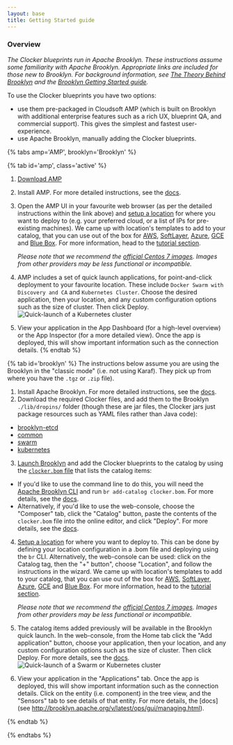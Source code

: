 ```yaml
---
layout: base
title: Getting Started guide
---
```


### Overview

*The Clocker blueprints run in Apache Brooklyn. These instructions assume some familiarity with Apache Brooklyn. Appropriate links are included for those new to Brooklyn. For background information, see [The Theory Behind Brooklyn](http://brooklyn.apache.org/learnmore/theory.html) and the [Brooklyn Getting Started guide](http://brooklyn.apache.org/v/latest/start/).*

To use the Clocker blueprints you have two options:

* use them pre-packaged in Cloudsoft AMP (which is built on Brooklyn with additional enterprise features such as a rich UX, blueprint QA, and commercial support). This gives the simplest and fastest user-experience.
* use Apache Brooklyn, manually adding the Clocker blueprints.

{% tabs amp='AMP', brooklyn='Brooklyn' %}

{% tab id='amp', class='active' %}
1. [Download AMP](http://www.cloudsoft.io/amp-container-service-early-access)
2. Install AMP. For more detailed instructions, see the [docs](http://docs.cloudsoft.io/tutorials/tutorial-get-amp-running.html#install-cloudsoft-amp).
3. Open the AMP UI in your favourite web browser (as per the detailed instructions within the link above) and [setup a location](http://docs.cloudsoft.io/tutorials/tutorial-get-amp-running.html#add-a-location) for where you want to deploy to (e.g. your preferred cloud, or a list of IPs for pre-existing machines). We came up with location's templates to add to your catalog, that you can use out of the box for [AWS](locations/aws-example-location.bom), [SoftLayer](locations/sl-example-location.bom), [Azure](locations/azure-example-location.bom), [GCE](locations/gce-example-location.bom) and [Blue Box](locations/bb-example-location.bom). For more information, head to the [tutorial section](swarm-cluster.html#setup-a-cloud-location).

   *Please note that we recommend the [official Centos 7 images](https://wiki.centos.org/Cloud/AWS). Images from other providers may be less functional or incompatible.*

4. AMP includes a set of quick launch applications, for point-and-click deployment to your favourite location. These include `Docker Swarm with Discovery and CA` and `Kubernetes Cluster`. Choose the desired application, then your location, and any custom configuration options such as the size of cluster. Then click Deploy.
  ![Quick-launch of a Kubernetes cluster]({{site.baseurl}}/assets/images/quick-launch-amp-kubernetes.png)
5. View your application in the App Dashboard (for a high-level overview) or the App Inspector (for a more detailed view). Once the app is deployed, this will show important information such as the connection details.
{% endtab %}

{% tab id='brooklyn' %}
The instructions below assume you are using the Brooklyn in the "classic mode" (i.e. not using Karaf). They pick up from where you have the `.tgz` or `.zip` file).

1. Install Apache Brooklyn. For more detailed instructions, see the [docs](http://brooklyn.apache.org/v/latest/start/running.html#install-apache-brooklyn).
2. Download the required Clocker files, and add them to the Brooklyn `./lib/dropins/` folder (though these are jar files, the Clocker jars just package resources such as YAML files rather than Java code):
 * [brooklyn-etcd](https://oss.sonatype.org/service/local/artifact/maven/redirect?r=releases&g=io.brooklyn.etcd&a=brooklyn-etcd&v=2.4.0)
 * [common](https://oss.sonatype.org/service/local/artifact/maven/redirect?r=releases&g=io.brooklyn.clocker&a=common&v=2.0.0)
 * [swarm](https://oss.sonatype.org/service/local/artifact/maven/redirect?r=releases&g=io.brooklyn.clocker&a=swarm&v=2.0.0)
 * [kubernetes](https://oss.sonatype.org/service/local/artifact/maven/redirect?r=releases&g=io.brooklyn.clocker&a=kubernetes&v=2.0.0)
3. [Launch Brooklyn](https://brooklyn.apache.org/v/latest/start/running.html) and add the Clocker blueprints to the catalog by using the [`clocker.bom` file](../clocker.bom) that lists the catalog items:
 * If you'd like to use the command line to do this, you will need the [Apache Brooklyn CLI](https://brooklyn.apache.org/v/latest/ops/cli/index.html) and run `br add-catalog clocker.bom`. For more details, see the [docs](http://brooklyn.apache.org/v/latest/ops/cli/index.html).
 * Alternatively, if you'd like to use the web-console, choose the "Composer" tab, click the "Catalog" button, paste the contents of the `clocker.bom` file into the online editor, and click "Deploy". For more details, see the [docs](http://brooklyn.apache.org/v/latest/ops/catalog/).
4. [Setup a location](http://brooklyn.apache.org/v/latest/ops/locations/) for where you want to deploy to. This can be done by defining your location configuration in a .bom file and deploying using the `br` CLI. Alternatively, the web-console can be used: click on the Catalog tag, then the "+" button", choose "Location", and follow the instructions in the wizard. We came up with location's templates to add to your catalog, that you can use out of the box for [AWS](locations/aws-example-location.bom), [SoftLayer](locations/sl-example-location.bom), [Azure](locations/azure-example-location.bom), [GCE](locations/gce-example-location.bom) and [Blue Box](locations/bb-example-location.bom). For more information, head to the [tutorial section](swarm-cluster.html#setup-a-cloud-location).

   *Please note that we recommend the [official Centos 7 images](https://wiki.centos.org/Cloud/AWS). Images from other providers may be less functional or incompatible.*

5. The catalog items added previously will be available in the Brooklyn quick launch. In the web-console, from the Home tab click the "Add application" button, choose your application, then your location, and any custom configuration options such as the size of cluster. Then click Deploy. For more details, see the [docs](http://brooklyn.apache.org/v/latest/ops/gui/blueprints.html#launching-from-the-catalog).
  ![Quick-launch of a Swarm or Kubernetes cluster]({{site.baseurl}}/assets/images/quick-launch-brooklyn.png)
6. View your application in the "Applications" tab. Once the app is deployed, this will show important information such as the connection details. Click on the entity (i.e. component) in the tree view, and the "Sensors" tab to see details of that entity. For more details, the [docs](see http://brooklyn.apache.org/v/latest/ops/gui/managing.html).

{% endtab %}

{% endtabs %}
